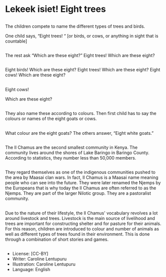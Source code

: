 # Lekeek isiet! Eight trees

##
The children compete to name the different
types of trees and birds.

One child says, “Eight trees! “ [or birds, or
cows, or anything in sight that is countable]

##
The rest ask “Which are
these eight?”
Eight trees! Which are
these eight?

##
Eight birds! Which are
these eight?
Eight trees! Which are
these eight?
Eight cows!
Which are these eight?

##
Eight cows!

Which are these eight?

##
They also name these
according to colours.
Then first child has to
say the colours or
names of the eight
goats or cows.

##
What colour are the
eight goats?
The others answer,
“Eight white goats.”

##
The Il Chamus are the second smallest
community in Kenya.
The community lives around the shores of
Lake Baringo in Baringo County.
According to statistics, they number less
than 50,000 members.

##
They regard themselves as one of the
indigenous communities pushed to the area
by Maasai clan wars.
In fact, Il Chamus is a Maasai name meaning
people who can see into the future.
They were later renamed the Njemps by the
Europeans that is why today the Il Chamus
are often referred to as the Njemps.
They are part of the larger Nilotic group.
They are a pastoralist community.

##
Due to the nature of their lifestyle, the Il
Chamus' vocabulary revolves a lot around
livestock and trees. Livestock is the main
source of livelihood and trees are important
for constructing shelter and for pasture for
their animals.
For this reason, children are introduced to
colour and number of animals as well as
different types of trees found in their
environment.
This is done through a combination of short
stories and games.

##
* License: [CC-BY]
* Writer: Caroline Lentupuru
* Illustration: Caroline Lentupuru
* Language: English
